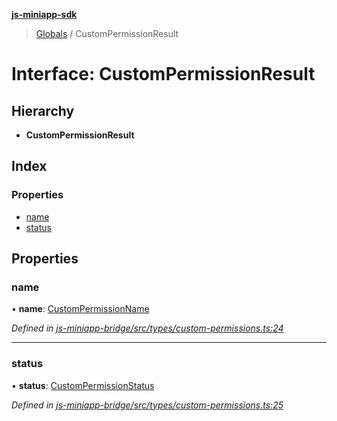 **[js-miniapp-sdk](../README.md)**

> [Globals](../README.md) / CustomPermissionResult

# Interface: CustomPermissionResult

## Hierarchy

* **CustomPermissionResult**

## Index

### Properties

* [name](custompermissionresult.md#name)
* [status](custompermissionresult.md#status)

## Properties

### name

•  **name**: [CustomPermissionName](../enums/custompermissionname.md)

*Defined in [js-miniapp-bridge/src/types/custom-permissions.ts:24](https://github.com/rakutentech/js-miniapp/blob/e6e9208/js-miniapp-bridge/src/types/custom-permissions.ts#L24)*

___

### status

•  **status**: [CustomPermissionStatus](../enums/custompermissionstatus.md)

*Defined in [js-miniapp-bridge/src/types/custom-permissions.ts:25](https://github.com/rakutentech/js-miniapp/blob/e6e9208/js-miniapp-bridge/src/types/custom-permissions.ts#L25)*
